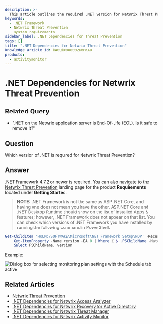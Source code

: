```yaml
---
description: >-
  This article outlines the required .NET version for Netwrix Threat Prevention and provides guidance on checking installed .NET Framework versions.
keywords:
  - .NET Framework
  - Netwrix Threat Prevention
  - system requirements
sidebar_label: .NET Dependencies for Threat Prevention
tags: []
title: ".NET Dependencies for Netwrix Threat Prevention"
knowledge_article_id: kA0Qk0000002DxFKAU
products:
  - activitymonitor
---
```


# .NET Dependencies for Netwrix Threat Prevention

## Related Query

- ".NET on the Netwrix application server is End-Of-Life (EOL). Is it safe to remove it?"

## Question

Which version of .NET is required for Netwrix Threat Prevention?

## Answer

.NET Framework 4.7.2 or newer is required. You can also navigate to the [Netwrix Threat Prevention](/docs/threatprevention/7.5/index) landing page for the product **Requirements** located under **Getting Started**.

> **NOTE:** .NET Framework is not the same as ASP .NET Core, and having one does not mean you have the other. ASP.NET Core and .NET Desktop Runtime should show on the list of installed Apps & features; however, .NET Framework does not appear on that list. You can check which versions of .NET Framework you have installed by running the following command in PowerShell:

```powershell
Get-ChildItem 'HKLM:\SOFTWARE\Microsoft\NET Framework Setup\NDP' -Recurse | 
    Get-ItemProperty -Name version -EA 0 | Where { $_.PSChildName -Match '^(?!S)\p{L}'} | 
    Select PSChildName, version
```

Example:

![Dialog box for selecting monitoring plan settings with the Schedule tab active](https://nwxcorp.file.force.com/servlet/rtaImage?eid=ka0Qk000000DMp7&feoid=00N0g000004CA0p&refid=0EMQk00000Bq4h7)

## Related Articles

- [Netwrix Threat Prevention](/docs/threatprevention/7.5/index)
- [.NET Dependencies for Netwrix Access Analyzer](https://docs.netwrix.com/docs/kb/activitymonitor/net_dependencies_for_netwrix_access_analyzer)
- [.NET Dependencies for Netwrix Recovery for Active Directory](https://docs.netwrix.com/docs/kb/activitymonitor/net_dependencies_for_netwrix_recovery_for_active_directory)
- [.NET Dependencies for Netwrix Threat Manager](https://docs.netwrix.com/docs/kb/activitymonitor/net_dependencies_for_netwrix_threat_manager)
- [.NET Dependencies for Netwrix Activity Monitor](https://docs.netwrix.com/docs/kb/activitymonitor/net_dependencies_for_netwrix_activity_monitor)